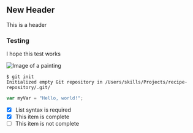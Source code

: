 ## New Header
This is a header

### Testing
I hope this test works

![Image of a painting](https://github.com/user-attachments/assets/27b32fce-008d-4407-bd1a-5ce9ee8eadd7)

```
$ git init
Initialized empty Git repository in /Users/skills/Projects/recipe-repository/.git/
```
``` javascript
var myVar = "Hello, world!";
```
- [x] List syntax is required
- [x] This item is complete
- [ ] This item is not complete
